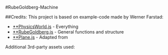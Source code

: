 #RubeGoldberg-Machine

##Credits:
This project is based on example-code made by Werner Farstad:
- [**PhysicsWorld.js](./js/PhysicsWorld.js) - Everything
- [**RubeGoldberg.js](./js/RubeGoldberg.js) - General functions and structure
- [**Plane.js](./js/entities/plane.js) - Adapted from 


Additional 3rd-party assets used:

    
